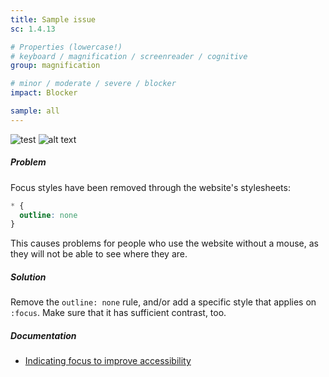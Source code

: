 ```yaml
---
title: Sample issue
sc: 1.4.13

# Properties (lowercase!)
# keyboard / magnification / screenreader / cognitive
group: magnification

# minor / moderate / severe / blocker
impact: Blocker

sample: all
---
```


![test](images/001.jpg)
![alt text](images/002.jpg)

##### Problem

Focus styles have been removed through the website's stylesheets:

```css
* { 
  outline: none 
}
```

This causes problems for people who use the website without a mouse, as they will not be able to see where they are.

##### Solution

Remove the `outline: none` rule, and/or add a specific style that applies on `:focus`. Make sure that it has sufficient contrast, too.

##### Documentation

- [Indicating focus to improve accessibility](https://hiddedevries.nl/en/blog/2019-06-06-indicating-focus-to-improve-accessibility)
